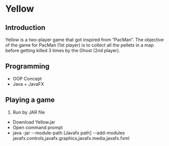 # Yellow

## Introduction
Yellow is a two-player game that got inspired from “PacMan”. The objective of the game for PacMan (1st player) is to collect all the pellets in a map before getting killed 3 times by the Ghost (2nd player).
## Programming
- OOP Concept
- Java + JavaFX
## Playing a game
1. Run by JAR file
- Download Yellow.jar
- Open command prompt
- java -jar --module-path [Javafx path] --add-modules javafx.controls,javafx.graphics,javafx.media,javafx.fxml
